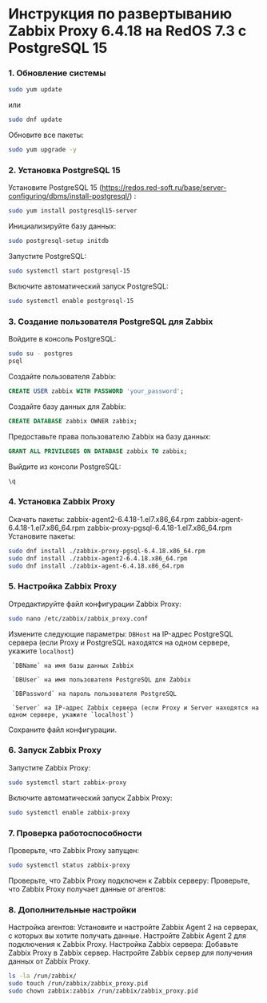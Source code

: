 # Инструкция по развертыванию Zabbix Proxy 6.4.18 на RedOS 7.3 с PostgreSQL 15

### 1. Обновление системы
```bash
sudo yum update
```
или
```bash
sudo dnf update
```
 Обновите все пакеты: 
```bash
sudo yum upgrade -y
```
### 2. Установка PostgreSQL 15
 Установите PostgreSQL 15 (https://redos.red-soft.ru/base/server-configuring/dbms/install-postgresql/) :
```bash
sudo yum install postgresql15-server
```
 Инициализируйте базу данных:
```bash
sudo postgresql-setup initdb
```
 Запустите PostgreSQL:
```bash
sudo systemctl start postgresql-15
```
 Включите автоматический запуск PostgreSQL:
```bash
sudo systemctl enable postgresql-15
```
### 3. Создание пользователя PostgreSQL для Zabbix

 Войдите в консоль PostgreSQL:
```bash
sudo su - postgres
psql
```
 Создайте пользователя Zabbix:
```sql
CREATE USER zabbix WITH PASSWORD 'your_password';
```
 Создайте базу данных для Zabbix:
```sql
CREATE DATABASE zabbix OWNER zabbix;
```
 Предоставьте права пользователю Zabbix на базу данных:
```sql
GRANT ALL PRIVILEGES ON DATABASE zabbix TO zabbix;
```
 Выйдите из консоли PostgreSQL:
```sql
\q
```
### 4. Установка Zabbix Proxy

 Скачать пакеты:
     zabbix-agent2-6.4.18-1.el7.x86_64.rpm 
     zabbix-agent-6.4.18-1.el7.x86_64.rpm 
     zabbix-proxy-pgsql-6.4.18-1.el7.x86_64.rpm
 Установите пакеты:
```bash
sudo dnf install ./zabbix-proxy-pgsql-6.4.18.x86_64.rpm
sudo dnf install ./zabbix-agent2-6.4.18.x86_64.rpm
sudo dnf install ./zabbix-agent-6.4.18.x86_64.rpm
```
### 5. Настройка Zabbix Proxy

 Отредактируйте файл конфигурации Zabbix Proxy:
```bash
sudo nano /etc/zabbix/zabbix_proxy.conf
```
 Измените следующие параметры:
     `DBHost` на IP-адрес PostgreSQL сервера (если Proxy и PostgreSQL находятся на одном сервере, укажите `localhost`)
    
     `DBName` на имя базы данных Zabbix
     
     `DBUser` на имя пользователя PostgreSQL для Zabbix
     
     `DBPassword` на пароль пользователя PostgreSQL
    
     `Server` на IP-адрес Zabbix сервера (если Proxy и Server находятся на одном сервере, укажите `localhost`)

 Сохраните файл конфигурации.

### 6. Запуск Zabbix Proxy

 Запустите Zabbix Proxy:
```bash
sudo systemctl start zabbix-proxy
```
 Включите автоматический запуск Zabbix Proxy:
```bash
sudo systemctl enable zabbix-proxy
```

### 7. Проверка работоспособности

 Проверьте, что Zabbix Proxy запущен:
```bash
sudo systemctl status zabbix-proxy
```
 Проверьте, что Zabbix Proxy подключен к Zabbix серверу:
 Проверьте, что Zabbix Proxy получает данные от агентов:

### 8. Дополнительные настройки

 Настройка агентов:
     Установите и настройте Zabbix Agent 2 на серверах, с которых вы хотите получать данные.
     Настройте Zabbix Agent 2 для подключения к Zabbix Proxy.
 Настройка Zabbix сервера:
     Добавьте Zabbix Proxy в Zabbix сервер.
     Настройте Zabbix сервер для получения данных от Zabbix Proxy.
```bash
ls -la /run/zabbix/
sudo touch /run/zabbix/zabbix_proxy.pid
sudo chown zabbix:zabbix /run/zabbix/zabbix_proxy.pid

```

